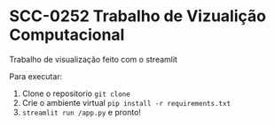 # SCC-0252 Trabalho de Vizualição Computacional

Trabalho de visualização feito com o streamlit

Para executar:

1. Clone o repositorio  `git clone` 
2. Crie o ambiente virtual `pip install -r requirements.txt`
3. `streamlit run /app.py` e pronto! 
